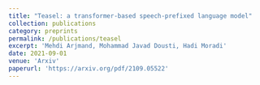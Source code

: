 ```yaml
---
title: "Teasel: a transformer-based speech-prefixed language model"
collection: publications
category: preprints
permalink: /publications/teasel
excerpt: 'Mehdi Arjmand, Mohammad Javad Dousti, Hadi Moradi'
date: 2021-09-01
venue: 'Arxiv'
paperurl: 'https://arxiv.org/pdf/2109.05522'
---
```

